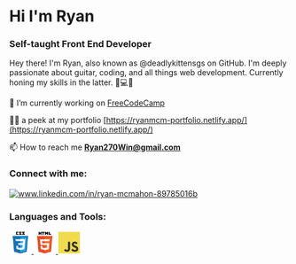 <h1 >Hi I'm Ryan</h1>
<h3 >Self-taught Front End Developer</h3>

Hey there! I'm Ryan, also known as @deadlykittensgs on GitHub. I'm deeply passionate about guitar, coding, and all things web development. Currently honing my skills in the latter. 🎸💻✨


 🔭 I’m currently working on [FreeCodeCamp](https://www.freecodecamp.org/learn)


 👨‍💻 a peek at my portfolio [https://ryanmcm-portfolio.netlify.app/](https://ryanmcm-portfolio.netlify.app/)

📫 How to reach me **Ryan270Win@gmail.com**

<h3 align="left">Connect with me:</h3>
<p align="left">
<a href="https://linkedin.com/in/www.linkedin.com/in/ryan-mcmahon-89785016b" target="blank"><img align="center" src="https://raw.githubusercontent.com/rahuldkjain/github-profile-readme-generator/master/src/images/icons/Social/linked-in-alt.svg" alt="www.linkedin.com/in/ryan-mcmahon-89785016b" height="30" width="40" /></a>
</p>

<h3 align="left">Languages and Tools:</h3>
<p align="left"> <a href="https://www.w3schools.com/css/" target="_blank" rel="noreferrer"> <img src="https://raw.githubusercontent.com/devicons/devicon/master/icons/css3/css3-original-wordmark.svg" alt="css3" width="40" height="40"/> </a> <a href="https://www.w3.org/html/" target="_blank" rel="noreferrer"> <img src="https://raw.githubusercontent.com/devicons/devicon/master/icons/html5/html5-original-wordmark.svg" alt="html5" width="40" height="40"/> </a> <a href="https://developer.mozilla.org/en-US/docs/Web/JavaScript" target="_blank" rel="noreferrer"> <img src="https://raw.githubusercontent.com/devicons/devicon/master/icons/javascript/javascript-original.svg" alt="javascript" width="40" height="40"/> </a> </p>

